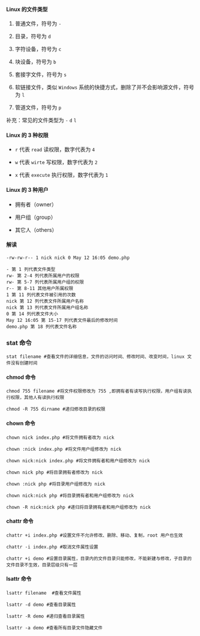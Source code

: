 #### Linux 的文件类型

1. 普通文件，符号为 `-`

2. 目录，符号为 `d`

3. 字符设备，符号为 `c`

4. 块设备，符号为 `b`

5. 套接字文件，符号为 `s`

6. 软链接文件，类似 `Windows` 系统的快捷方式，删除了并不会影响源文件，符号为 `l`

7. 管道文件，符号为 `p`

补充：常见的文件类型为 `-` `d` `l`

#### Linux 的 3 种权限

- `r` 代表 `read` 读权限，数字代表为 `4`

- `w` 代表 `wirte` 写权限，数字代表为 `2`

- `x` 代表 `execute` 执行权限，数字代表为 `1`

#### Linux 的 3 种用户

- 拥有者（owner）

- 用户组（group）

- 其它人（others）

#### 解读

```
-rw-rw-r-- 1 nick nick 0 May 12 16:05 demo.php

- 第 1 列代表文件类型
rw- 第 2-4 列代表所属用户的权限
rw- 第 5-7 列代表所属用户组的权限
r-- 第 8-11 其他用户所属权限
1 第 11 列代表文件被引用的次数
nick 第 12 列代表文件所属用户名称
nick 第 13 列代表文件所属用户组名称
0 第 14 列代表文件大小
May 12 16:05 第 15-17 列代表文件最后的修改时间
demo.php 第 18 列代表文件名称
```

### stat 命令

```
stat filename #查看文件的详细信息，文件的访问时间、修改时间、改变时间，linux 文件没有创建时间
```

#### chmod 命令

```
chmod 755 filename #将文件权限修改为 755 ,即拥有者有读写执行权限，用户组有读执行权限，其他人有读执行权限 

chmod -R 755 dirname #递归修改目录的权限
```

#### chown 命令

```
chown nick index.php #将文件拥有者改为 nick

chown :nick index.php #将文件用户组修改为 nick

chown nick:nick index.php #将文件拥有者和用户组修改为 nick

chown nick php #将目录拥有者修改为 nick

chown :nick php #将目录用户组修改为 nick

chown nick:nick php #将目录拥有者和用户组修改为 nick

chown -R nick:nick php #递归将目录拥有者和用户组修改为 nick
```

#### chattr 命令

```
chattr +i index.php #设置文件不允许修改、删除、移动、复制，root 用户也生效

chattr -i index.php #取消文件属性设置

chattr +i demo #设置目录属性，目录内的文件目录只能修改，不能新建与修改，子目录的文件目录不生效，目录层级只有一层
```

#### lsattr 命令

```
lsattr filename  #查看文件属性

lsattr -d demo #查看目录属性

lsattr -R demo #递归查看目录属性

lsattr -a demo #查看所有目录文件隐藏文件
```